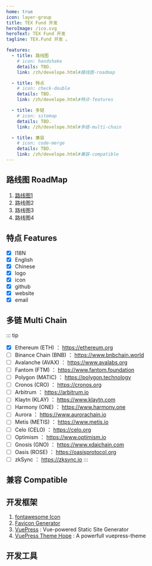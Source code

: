 ```yaml
---
home: true
icon: layer-group
title: TEX Fund 开发
heroImage: /ico.svg
heroText: TEX Fund 开发
tagline: TEX.Fund 开发 。

features:
  - title: 路线图
    # icon: handshake
    details: TBD.
    link: /zh/develope.html#路线图-roadmap

  - title: 特点
    # icon: check-double
    details: TBD.
    link: /zh/develope.html#特点-features 

  - title: 多链
    # icon: sitemap
    details: TBD.
    link: /zh/develope.html#多链-multi-chain 

  - title: 兼容
    # icon: code-merge
    details: TBD.
    link: /zh/develope.html#兼容-compatible
--- 
```


## 路线图 RoadMap
1. [路线图1](/zh/info/roadmap/1)
1. 路线图2
1. 路线图3
1. 路线图4

## 特点 Features
- [x] I18N
- [x] English
- [x] Chinese
- [x] logo
- [x] icon
- [x] github
- [x] website
- [x] email

## 多链 Multi Chain
::: tip
- [x] Ethereum (ETH) ： https://ethereum.org
- [ ] Binance Chain (BNB) ： https://www.bnbchain.world
- [ ] Avalanche (AVAX) ： https://www.avalabs.org
- [ ] Fantom (FTM) ： https://www.fantom.foundation
- [ ] Polygon (MATIC) ： https://polygon.technology
- [ ] Cronos (CRO) ： https://cronos.org
- [ ] Arbitrum ： https://arbitrum.io
- [ ] Klaytn (KLAY) ： https://www.klaytn.com
- [ ] Harmony (ONE) ： https://www.harmony.one
- [ ] Aurora ： https://www.aurorachain.io
- [ ] Metis (METIS) ： https://www.metis.io
- [ ] Celo (CELO) ： https://celo.org
- [ ] Optimism ： https://www.optimism.io
- [ ] Gnosis (GNO) ： https://www.xdaichain.com
- [ ] Oasis (ROSE) ： https://oasisprotocol.org
- [ ] zkSync ： https://zksync.io
:::

## 兼容 Compatible

## 开发框架
1. [fontawesome Icon](https://fontawesome.com/)
2. [Favicon Generator](https://realfavicongenerator.net)
3. [VuePress](https://v2.vuepress.vuejs.org/) : Vue-powered Static Site Generator
2. [VuePress Theme Hope](https://vuepress-theme-hope.github.io/) : A powerfull vuepress-theme
## 开发工具

 